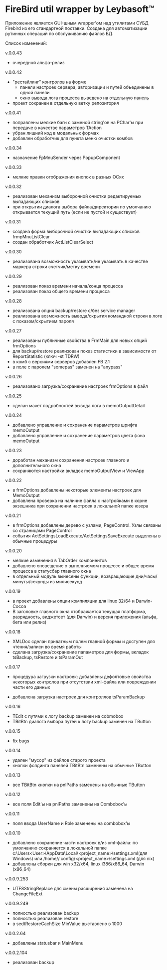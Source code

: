 # FireBird util wrapper by Leybasoft&#8482;



Приложение является GUI-шным wrapper’ом над утилитами СУБД Firebird из его стандартной поставки. Создана для автоматизации рутинных операций по обслуживанию файлов БД.

Список изменений:

v.0.0.43

- очередной альфа-релиз

v.0.0.42

- "рестайлинг" контролов на форме
  - панели настроек сервера, авторизации и путей объединены в одной панели
  - окно вывода лога процесса выведено на отдельную панель
- проект сохранен в отдельную ветку репозитория

v.0.0.41

- поправлены мелкие баги с заменой string'ов на PChar'ы при передаче в качестве параметров TAction
- убран лишний код в модальных формах
- добавлен обработчик для пункта меню очистки комбов

v.0.0.34

- назначение FpMnuSender через PopupComponent

v.0.0.33

- мелкие правки отображения кнопок в разных ОСях

v.0.0.32

- реализован механизм выборочной очистки редактируемых выпадающих списков
- при открытии диалога выбора файла/директории по умолчанию открывается текущий путь (если не пустой и существует)

v.0.0.31

- создана форма выборочной очистки выпадающих списков frmpMnuListClear
- создан обработчик ActListClearSelect

v.0.0.30

- реализована возможность указывать/не указывать в качестве маркера строки счетчик/метку времени

v.0.0.29

- реализован показ времени начала/конца процесса
- реализован показ общего времени процесса

v.0.0.28

- реализована опция backup/restore с/без service manager
- реализована возможность вывода/скрытия командной строки в логе с показом/скрытием пароля

v.0.0.27

- реализованы публичные свойства в FrmMain для новых опций frmOptions
- для backup/restore реализован показ статистики в зависимости от ReportStatistic (ключ -st TDRW)
- в комб с версиями серверов добавлен FB 2.1
- в поле с паролем "somepas" заменен на "anypass"

v.0.0.26

- реализовано загрузка/сохранение настроек frmOptions в файл 

v.0.0.25

- сделан макет подробностей вывода лога в memoOutputDetail

v.0.0.24

- добавлено управление и сохранение параметров шрифта memoOutput
- добавлено управление и сохранение параметров цвета фона memoOutput 

v.0.0.23

- доработан механизм сохранения настроек главного и дополнительного окна
- сохраняются настройки вкладок memoOutputView и ViewApp

v.0.0.22

- в frmOptions добавлены некоторые элементы настроек для MemoOutput
- добавлена проверка на наличие файла с настройками в корне экзешника при сохранении настроек в локальной папке юзера

v.0.0.21

- в frmOptions добавлены дерево с узлами, PageControl. Узлы связаны со страницами PageControl
- события ActSettingsLoadExecute/ActSettingsSaveExecute выделены в обычные процедуры

v.0.0.20

- мелкие изменения в TabOrder компонентов
- добавлено оповещение о выполняемом процессе и общее время процесса в статусбар главного окна
- в отдельный модуль вынесены функции, возвращающие дни/часы/минуты/секунды из милисекунд

v.0.0.19

- в проект добавлены опции компиляции для linux 32/64 и Darwin-Cocoa
- В заголовке главного окна отображается текущая платформа, разрядность, виджетсет (для Darwin) и версия приложения (альфа, бета или релиз)

v.0.0.18

- XMLDoc сделан приватным полем главной формы и доступен для чтения/записи во время работы
- сделана загрузка/сохранение папаметров для формы, вкладок tsBackup, tsRestore и tsParamOut 

v.0.0.17

- процедура загрузки настроек: добавлены дефолтовые свойства некоторых контролов при отсутствии xml-файла или повреждении части его данных

- добавлена загрузка настроек для контроллов tsParamBackup

v.0.0.16

- TEdit с путями к логу backup заменен на cobmobox
- TBitBtn диалога выбора путей к логу backup заменен на TButton

v.0.0.15

- fix bugs

v.0.0.14

- удален "мусор" из файлов старого проекта 
- кнопки фолдинга панелей TBitBtn заменены на обычные TButton

v.0.0.13

- все TBitBtn кнопки на pnlPaths заменены на обычные TButton

v.0.0.12

- все поля Edit'ы на pnlPaths заменены на Combobox'ы

v.0.0.11

- поля ввода UserName и Role заменены на combobox'ы

v.0.0.10

- добавлено сохранение части настроек в/из xml-файла: по умолчанию сохраняется в локальной папке c:\Users\<User>\AppData\Local\\<project_name>\settings.xml(для Windows) или /home/<user>/.config/<project_name>\settings.xml (для nix)
- добавлены сборки для win x32/x64, linux i386/x86_64, Darwin (x86_64)

v.0.0.9.253

* UTF8StringReplace для смены расширения заменена на ChangeFileExt

v.0.0.9.249

* полностью реализован backup
* полностью реализован restore
* в sedtRestoreCachSize MinValue выставлено в 1000

v.0.0.2.64

- добавлены statusbar и MainMenu

v.0.0.2.104

- реализован backup
